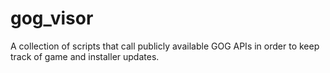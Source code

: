 # gog_visor
A collection of scripts that call publicly available GOG APIs in order to keep track of game and installer updates.
